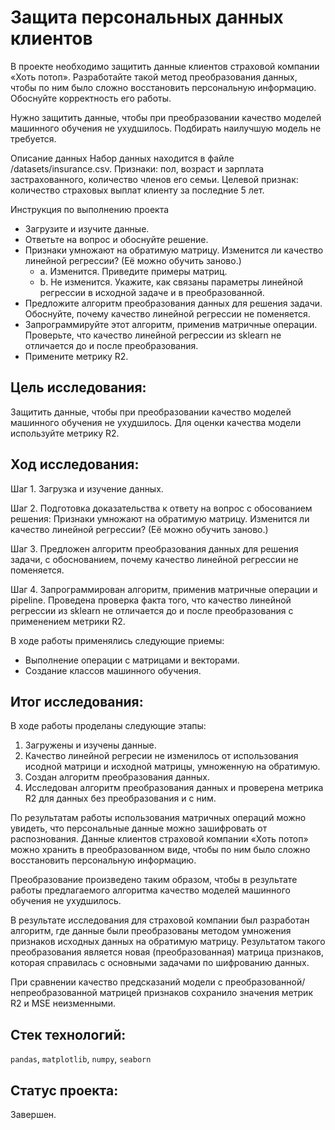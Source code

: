 # Защита персональных данных клиентов

В проекте необходимо защитить данные клиентов страховой компании «Хоть потоп». Разработайте такой метод преобразования данных, чтобы по ним было сложно восстановить персональную информацию. Обоснуйте корректность его работы.

Нужно защитить данные, чтобы при преобразовании качество моделей машинного обучения не ухудшилось. Подбирать наилучшую модель не требуется.

Описание данных
Набор данных находится в файле /datasets/insurance.csv.
Признаки: пол, возраст и зарплата застрахованного, количество членов его семьи.
Целевой признак: количество страховых выплат клиенту за последние 5 лет.

Инструкция по выполнению проекта
- Загрузите и изучите данные.
- Ответьте на вопрос и обоснуйте решение. 
-  Признаки умножают на обратимую матрицу. Изменится ли качество линейной регрессии? (Её можно обучить заново.)
   - a. Изменится. Приведите примеры матриц.
   - b. Не изменится. Укажите, как связаны параметры линейной регрессии в исходной задаче и в преобразованной.
- Предложите алгоритм преобразования данных для решения задачи. Обоснуйте, почему качество линейной регрессии не поменяется.
- Запрограммируйте этот алгоритм, применив матричные операции. Проверьте, что качество линейной регрессии из sklearn не отличается до и после преобразования. 
- Примените метрику R2.

## Цель исследования:

Защитить данные, чтобы при преобразовании качество моделей машинного обучения не ухудшилось. Для оценки качества модели используйте метрику R2.

## Ход исследования:

Шаг 1. Загрузка и изучение данных.

Шаг 2. Подготовка доказательства к ответу на вопрос с обосованием решения: 
 Признаки умножают на обратимую матрицу. Изменится ли качество линейной регрессии? (Её можно обучить заново.)

Шаг 3. Предложен алгоритм преобразования данных для решения задачи, с обоснованием, почему качество линейной регрессии не поменяется.

Шаг 4. Запрограммирован алгоритм, применив матричные операции и pipeline. Проведена проверка факта того, что качество линейной регрессии из sklearn не отличается до и после преобразования с применением метрики R2.

В ходе работы применялись следующие приемы:
* Выполнение операции с матрицами и векторами.
* Создание классов машинного обучения.

## Итог исследования:

В ходе работы проделаны следующие этапы:

1. Загружены и изучены данные.
2. Качество линейной регресии не изменилось от использования исодной матрици и исходной матрицы, умноженную на обратимую.
3. Создан алгоритм преобразования данных.
4. Исследован алгоритм преобразования данных и проверена метрика R2 для данных без преобразования и с ним.

По результатам работы использования матричных операций можно увидеть, что персональные данные можно зашифровать от распознования. Данные клиентов страховой компании «Хоть потоп» можно хранить в преобразованном виде, чтобы по ним было сложно восстановить персональную информацию.

Преобразование произведено таким образом, чтобы в результате работы предлагаемого алгоритма качество моделей машинного обучения не ухудшилось.

В результате исследования для страховой компании был разработан алгоритм, где данные были преобразованы методом умножения признаков исходных данных на обратимую матрицу. Результатом такого преобразования является новая (преобразованная) матрица признаков, которая справилась с основными задачами по шифрованию данных.

При сравнении качество предсказаний модели с преобразованной/непреобразованной матрицей признаков сохранило значения метрик R2 и MSE неизменными.


## Стек технологий:

`pandas`, `matplotlib`, `numpy`, `seaborn`

## Статус проекта:

Завершен.
